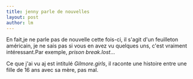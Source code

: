 ```yaml
---
title: jenny parle de nouvelles 
layout: post
author: lm
---
```

<p>En fait,je ne parle pas de nouvelle cette fois-ci, il s&#39;agit d&#39;un feuilleton américain, je ne sais pas si vous en avez vu quelques uns, c&#39;est vraiment intéressant.Par exemple, <em>prison break.lost</em>...</p>
<p>Ce que j&#39;ai vu aj est intitulé <em>Gilmore.girls</em>,<em> </em> il raconte une histoire entre une fille de 16 ans avec sa mère, pas mal. </p>
